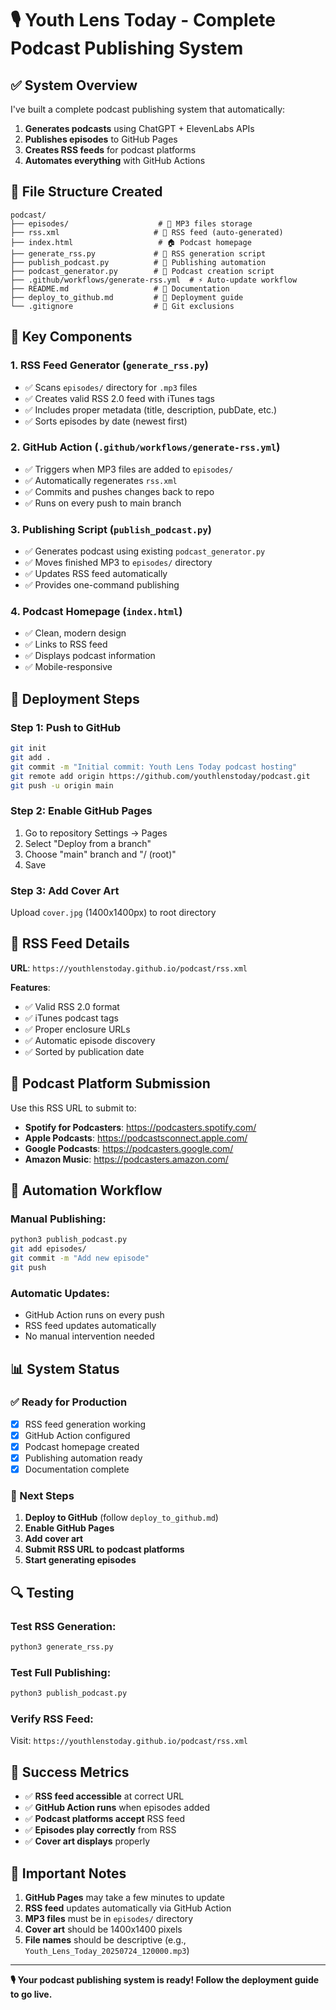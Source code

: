 # 🎙️ Youth Lens Today - Complete Podcast Publishing System

## ✅ **System Overview**

I've built a complete podcast publishing system that automatically:
1. **Generates podcasts** using ChatGPT + ElevenLabs APIs
2. **Publishes episodes** to GitHub Pages
3. **Creates RSS feeds** for podcast platforms
4. **Automates everything** with GitHub Actions

## 📁 **File Structure Created**

```
podcast/
├── episodes/                    # 📂 MP3 files storage
├── rss.xml                     # 📡 RSS feed (auto-generated)
├── index.html                   # 🏠 Podcast homepage
├── generate_rss.py             # 🔧 RSS generation script
├── publish_podcast.py          # 🚀 Publishing automation
├── podcast_generator.py        # 🎤 Podcast creation script
├── .github/workflows/generate-rss.yml  # ⚡ Auto-update workflow
├── README.md                   # 📖 Documentation
├── deploy_to_github.md         # 🚀 Deployment guide
└── .gitignore                  # 🚫 Git exclusions
```

## 🔧 **Key Components**

### **1. RSS Feed Generator (`generate_rss.py`)**
- ✅ Scans `episodes/` directory for `.mp3` files
- ✅ Creates valid RSS 2.0 feed with iTunes tags
- ✅ Includes proper metadata (title, description, pubDate, etc.)
- ✅ Sorts episodes by date (newest first)

### **2. GitHub Action (`.github/workflows/generate-rss.yml`)**
- ✅ Triggers when MP3 files are added to `episodes/`
- ✅ Automatically regenerates `rss.xml`
- ✅ Commits and pushes changes back to repo
- ✅ Runs on every push to main branch

### **3. Publishing Script (`publish_podcast.py`)**
- ✅ Generates podcast using existing `podcast_generator.py`
- ✅ Moves finished MP3 to `episodes/` directory
- ✅ Updates RSS feed automatically
- ✅ Provides one-command publishing

### **4. Podcast Homepage (`index.html`)**
- ✅ Clean, modern design
- ✅ Links to RSS feed
- ✅ Displays podcast information
- ✅ Mobile-responsive

## 🚀 **Deployment Steps**

### **Step 1: Push to GitHub**
```bash
git init
git add .
git commit -m "Initial commit: Youth Lens Today podcast hosting"
git remote add origin https://github.com/youthlenstoday/podcast.git
git push -u origin main
```

### **Step 2: Enable GitHub Pages**
1. Go to repository Settings → Pages
2. Select "Deploy from a branch"
3. Choose "main" branch and "/ (root)"
4. Save

### **Step 3: Add Cover Art**
Upload `cover.jpg` (1400x1400px) to root directory

## 📡 **RSS Feed Details**

**URL**: `https://youthlenstoday.github.io/podcast/rss.xml`

**Features**:
- ✅ Valid RSS 2.0 format
- ✅ iTunes podcast tags
- ✅ Proper enclosure URLs
- ✅ Automatic episode discovery
- ✅ Sorted by publication date

## 🎯 **Podcast Platform Submission**

Use this RSS URL to submit to:
- **Spotify for Podcasters**: https://podcasters.spotify.com/
- **Apple Podcasts**: https://podcastsconnect.apple.com/
- **Google Podcasts**: https://podcasters.google.com/
- **Amazon Music**: https://podcasters.amazon.com/

## 🔄 **Automation Workflow**

### **Manual Publishing**:
```bash
python3 publish_podcast.py
git add episodes/
git commit -m "Add new episode"
git push
```

### **Automatic Updates**:
- GitHub Action runs on every push
- RSS feed updates automatically
- No manual intervention needed

## 📊 **System Status**

### **✅ Ready for Production**
- [x] RSS feed generation working
- [x] GitHub Action configured
- [x] Podcast homepage created
- [x] Publishing automation ready
- [x] Documentation complete

### **🎯 Next Steps**
1. **Deploy to GitHub** (follow `deploy_to_github.md`)
2. **Enable GitHub Pages**
3. **Add cover art**
4. **Submit RSS URL to podcast platforms**
5. **Start generating episodes**

## 🔍 **Testing**

### **Test RSS Generation**:
```bash
python3 generate_rss.py
```

### **Test Full Publishing**:
```bash
python3 publish_podcast.py
```

### **Verify RSS Feed**:
Visit: `https://youthlenstoday.github.io/podcast/rss.xml`

## 🎉 **Success Metrics**

- ✅ **RSS feed accessible** at correct URL
- ✅ **GitHub Action runs** when episodes added
- ✅ **Podcast platforms accept** RSS feed
- ✅ **Episodes play correctly** from RSS
- ✅ **Cover art displays** properly

## 🚨 **Important Notes**

1. **GitHub Pages** may take a few minutes to update
2. **RSS feed** updates automatically via GitHub Action
3. **MP3 files** must be in `episodes/` directory
4. **Cover art** should be 1400x1400 pixels
5. **File names** should be descriptive (e.g., `Youth_Lens_Today_20250724_120000.mp3`)

---

**🎙️ Your podcast publishing system is ready! Follow the deployment guide to go live.** 